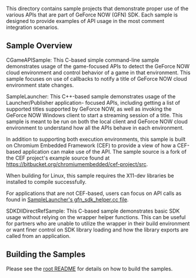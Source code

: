 This directory contains sample projects that demonstrate proper use of the
various APIs that are part of GeForce NOW (GFN) SDK. Each sample is designed
to provide examples of API usage in the most comment integration scenarios.

## Sample Overview

CGameAPISample:
This C-based simple command-line sample demonstrates usage of the game-focused
APIs to detect the GeForce NOW cloud environment and control behavior of a game
in that environment. This sample focuses on use of callbacks to notify a title
of GeForce NOW cloud environment state changes.
    
SampleLauncher:
This C++-based sample demonstrates usage of the Launcher/Publisher application-
focused APIs, including getting a list of supported titles supported by GeForce
NOW, as well as invoking the GeForce NOW Windows client to start a streaming
session of a title. This sample is meant to be run on both the local client and
GeForce NOW cloud environment to understand how all the APIs behave in each 
environment.
    
In addition to supporting both execution environments, this sample is built on
Chromium Embedded Framework (CEF) to provide a view of how a CEF-based 
application can make use of the API. The sample source is a fork of the CEF 
project's example source found at 
https://bitbucket.org/chromiumembedded/cef-project/src.

When building for Linux, this sample requires the X11-dev libraries be
installed to compile successfully.
    
For applications that are not CEF-based, users can focus on API calls as found in
[SampleLauncher's gfn_sdk_helper.cc file](./SampleLauncher/src/gfn_sdk_demo/gfn_sdk_helper.cc).

SDKDllDirectRefSample:
This C-based sample demonstrates basic SDK usage without relying on the wrapper
helper functions. This can be useful for partners who are unable to utilize the
wrapper in their build environment or want finer control on SDK library loading
and how the library exports are called from an application.

## Building the Samples

Please see the [root README](./README.md) for details on how to build the samples.